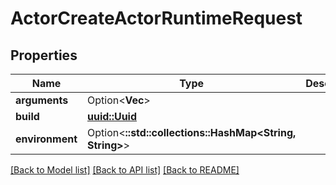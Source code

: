 # ActorCreateActorRuntimeRequest

## Properties

Name | Type | Description | Notes
------------ | ------------- | ------------- | -------------
**arguments** | Option<**Vec<String>**> |  | [optional]
**build** | [**uuid::Uuid**](uuid::Uuid.md) |  | 
**environment** | Option<**::std::collections::HashMap<String, String>**> |  | [optional]

[[Back to Model list]](../README.md#documentation-for-models) [[Back to API list]](../README.md#documentation-for-api-endpoints) [[Back to README]](../README.md)


